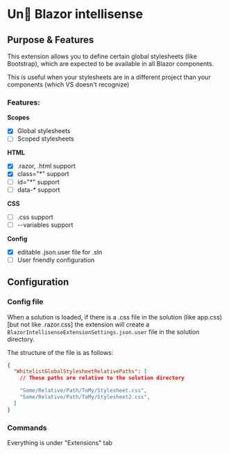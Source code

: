 ﻿# Un🦆 Blazor intellisense

## Purpose & Features
This extension allows you to define certain global stylesheets (like Bootstrap),
which are expected to be available in all Blazor components.

This is useful when your stylesheets are in a different project than your components
(which VS doesn't recognize)

### Features:
<b>Scopes</b>
- [x] Global stylesheets
- [ ] Scoped stylesheets

<b>HTML</b>
- [x] .razor, .html support
- [x] class="*" support
- [ ] id="*" support 
- [ ] data-* support 

<b>CSS</b>
- [ ] .css support
- [ ] --variables support

<b>Config</b>
- [x] editable .json.user file for .sln
- [ ] User friendly configuration

## Configuration
### Config file
When a solution is loaded, if there is a .css file in the solution (like app.css) [but not like .razor.css]
the extension will create a `BlazorIntellisenseExtensionSettings.json.user` file in the solution directory.

The structure of the file is as follows:
```json
{
  "WhitelistGlobalStylesheetRelativePaths": [
    // These paths are relative to the solution directory

    "Some/Relative/Path/ToMy/Stylesheet.css",
    "Some/Relative/Path/ToMy/Stylesheet2.css",
  ]
}
```

### Commands
Everything is under "Extensions" tab